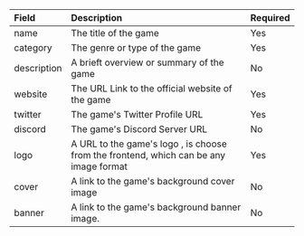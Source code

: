 | Field       | Description                                                                           | Required |
| :---------- | :------------------------------------------------------------------------------------ | :------- |
| name        | The title of the game                                                                 | Yes      |
| category    | The genre or type of the game                                                         | Yes      |
| description | A brieft overview or summary of the game                                              | No       |
| website     | The URL Link to the official website of the game                                      | Yes      |
| twitter     | The game's Twitter Profile URL                                                        | Yes      |
| discord     | The game's Discord Server URL                                                         | No       |
| logo        | A URL to the game's logo , is choose from the frontend, which can be any image format | Yes      |
| cover       | A link to the game's background cover image                                           | No       |
| banner      | A link to the game's background banner image.                                         | No       |
